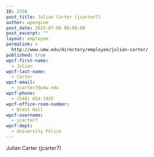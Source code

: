 ```yaml
---
ID: 2330
post_title: Julian Carter (jcarter7)
author: wpengine
post_date: 2015-07-06 08:00:00
post_excerpt: ""
layout: employee
permalink: >
  http://www.umw.edu/directory/employee/julian-carter/
published: true
wpcf-first-name:
  - Julian
wpcf-last-name:
  - Carter
wpcf-email:
  - jcarter7@umw.edu
wpcf-phone:
  - (540) 654-1025
wpcf-office-room-number:
  - Brent Hall
wpcf-username:
  - jcarter7
wpcf-dept:
  - University Police
---
```

Julian Carter (jcarter7)